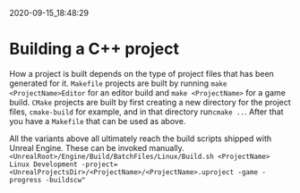 2020-09-15_18:48:29

# Building a C++ project

How a project is built depends on the type of project files that has been generated for it.
`Makefile` projects are built by running `make <ProjectName>Editor` for an editor build and `make <ProjectName>` for a game build.
`CMake` projects are built by first creating a new directory for the project files, `cmake-build` for example, and in that directory run`cmake ..`.  After that you have a `Makefile` that can be used as above.

All the variants above all ultimately reach the build scripts shipped with Unreal Engine.
These can be invoked manually.
`<UnrealRoot>/Engine/Build/BatchFiles/Linux/Build.sh <ProjectName> Linux Development -project=<UnrealProjectsDir>/<ProjectName>/<ProjectName>.uproject -game -progress -buildscw"`
